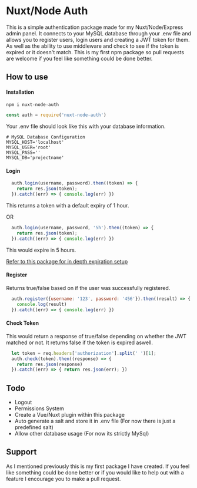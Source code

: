 # Nuxt/Node Auth
This is a simple authentication package made for my Nuxt/Node/Express admin panel. It connects to your MySQL database through your .env file and allows you to register users, login users and creating a JWT token for them. As well as the ability to use middleware and check to see if the token is expired or it doesn't match. This is my first npm package so pull requests are welcome if you feel like something could be done better. 

## How to use

#### Installation
```js 
npm i nuxt-node-auth
```
```js
const auth = require('nuxt-node-auth')
```
Your .env file should look like this with your database information.
```
# MySQL Database Configuration
MYSQL_HOST='localhost'
MYSQL_USER='root'
MYSQL_PASS=''
MYSQL_DB='projectname'
```

#### Login
```js
  auth.login(username, password).then((token) => {
    return res.json(token);
  }).catch((err) => { console.log(err) })
```
This returns a token with a default expiry of 1 hour.

OR
```js
  auth.login(username, password, '5h').then((token) => {
    return res.json(token);
  }).catch((err) => { console.log(err) })
```
This would expire in 5 hours.

[Refer to this package for in depth expiration setup](https://www.npmjs.com/package/jsonwebtoken#token-expiration-exp-claim)

#### Register
Returns true/false based on if the user was successfully registered.
```js
  auth.register({username: '123', password: '456'}).then((result) => {
    console.log(result)
  }).catch((err) => { console.log(err) })
```

#### Check Token
This would return a response of true/false depending on whether the JWT matched or not. It returns false if the token is expired aswell. 
```js
  let token = req.headers['authorization'].split(' ')[1];
  auth.check(token).then((response) => {
    return res.json(response) 
  }).catch((err) => { return res.json(err); })
```

## Todo
* Logout
* Permissions System
* Create a Vue/Nuxt plugin within this package
* Auto generate a salt and store it in .env file (For now there is just a predefined salt)
* Allow other database usage (For now its strictly MySql) 

## Support

As I mentioned previously this is my first package I have created. If you feel like something could be done better or if you would like to help out with a feature I encourage you to make a pull request. 


